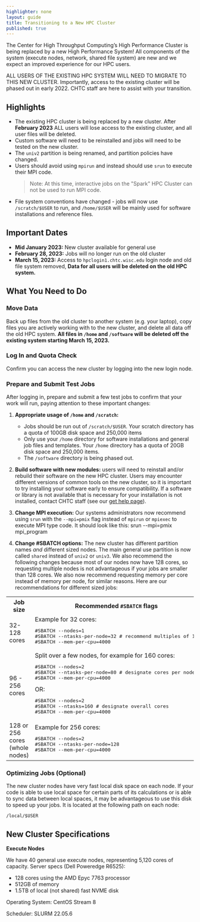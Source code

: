```yaml
---
highlighter: none
layout: guide
title: Transitioning to a New HPC Cluster
published: true
---
```


The Center for High Throughput Computing’s High Performance Cluster is being 
replaced by a new High Performance System! All components of the system (execute 
nodes, network, shared file system) are new and we expect an improved experience for our HPC users.

ALL USERS OF THE EXISTING HPC SYSTEM WILL NEED TO MIGRATE TO THIS NEW CLUSTER. 
Importantly, access to the existing cluster will be phased out in early 2022. 
CHTC staff are here to assist with your transition.

## Highlights

* The existing HPC cluster is being replaced by a new cluster. After **February 2023** 
ALL users will lose access to the existing cluster, and all user files will be 
deleted. 
* Custom software will need to be reinstalled and jobs will need to be tested on 
the new cluster. 
* The `univ2` partition is being renamed, and partition policies have changed. 
* Users should avoid using `mpirun` and instead should use `srun` to execute their 
MPI code.  
    > Note: At this time, interactive jobs on the "Spark" HPC Cluster can not be 
    > used to run MPI code.
* File system conventions have changed - jobs will now use `/scratch/$USER` to run, 
and `/home/$USER` will be mainly used for software installations and reference 
files. 

## Important Dates

* **Mid January 2023:** New cluster available for general use
* **February 28, 2023:** Jobs will no longer run on the old cluster
* **March 15, 2023:** Access to `hpclogin1.chtc.wisc.edu` login node and old file 
system removed, **Data for all users will be deleted on the old HPC system.**

## What You Need to Do

### Move Data

Back up files from the old cluster to another system (e.g. your laptop), copy 
files you are actively working with to the new cluster, and delete all data off 
the old HPC system. **All files in `/home` and `/software` will be deleted off the 
existing system starting March 15, 2023.**

### Log In and Quota Check

Confirm you can access the new cluster by logging into the new login node. 

### Prepare and Submit Test Jobs

After logging in, prepare and submit a few test jobs to confirm that your work 
will run, paying attention to these important changes: 

1. **Appropriate usage of `/home` and `/scratch`:** 
    - Jobs should be run out of `/scratch/$USER`. Your scratch directory has a quota of  100GB disk space and 250,000 items
    - Only use your `/home` directory for software installations and general job files and templates.
      Your `/home` directory has a quota of 20GB disk space and 250,000 items.
    - The `/software` directory is being phased out. 

1. **Build software with new modules:** users will need to reinstall and/or rebuild 
their software on the new HPC cluster. Users may encounter different versions of 
common tools on the new cluster, so it is important to try installing your 
software early to ensure compatibility. If a software or library is not available 
that is necessary for your installation is not installed, contact CHTC staff (see 
our [get help page](/uw-research-computing/get-help.html)).

1. **Change MPI execution:** Our systems administrators now recommend using `srun` 
with the `--mpi=pmix` flag instead of `mpirun` or `mpiexec` to execute MPI type code. It
should look like this:
		srun --mpi=pmix mpi_program

1. **Change #SBATCH options:** The new cluster has different partition names *and* 
different sized nodes. The main general use partition is now called `shared` 
instead of `univ2` or `univ3`. We also recommend the following changes because 
most of our nodes now have 128 cores, so requesting multiple nodes is not 
advantageous if your jobs are smaller than 128 cores. We also now recommend requesting 
memory per core instead of memory per node, for similar reasons. Here are our recommendations 
for different sized jobs: 

<table>
	<tr>
		<th>Job size</th>
		<th>Recommended <code>#SBATCH</code> flags</th>
	</tr>
	<tr>
		<td>32-128 cores</td>
		<td>Example for 32 cores: <pre>
#SBATCH --nodes=1
#SBATCH --ntasks-per-node=32 # recommend multiples of 16
#SBATCH --mem-per-cpu=4000</pre></td>
	</tr>
	<tr>
		<td>96 - 256 cores</td>
		<td>Split over a few nodes, for example for 160 cores: <pre>
#SBATCH --nodes=2
#SBATCH --ntasks-per-node=80 # designate cores per node
#SBATCH --mem-per-cpu=4000</pre> 
	OR:  <pre>
#SBATCH --nodes=2
#SBATCH --ntasks=160 # designate overall cores
#SBATCH --mem-per-cpu=4000</pre></td>
	</tr>
	<tr>
		<td>128 or 256 cores (whole nodes)</td>
		<td>Example for 256 cores: <pre>
#SBATCH --nodes=2
#SBATCH --ntasks-per-node=128
#SBATCH --mem-per-cpu=4000</pre></td>
	</tr>
</table>


### Optimizing Jobs (Optional)

The new cluster nodes have very fast local disk space on each node. If your code 
is able to use local space for certain parts of its calculations or is able to 
sync data between local spaces, it may be advantageous to use this disk to speed 
up your jobs. It is located at the following path on each node: 

```
/local/$USER
```

## New Cluster Specifications

**Execute Nodes** 

We have 40 general use execute nodes, representing 5,120 cores of capacity. 
Server specs (Dell Poweredge R6525): 
* 128 cores using the AMD Epyc 7763 processor
* 512GB of memory
* 1.5TB of local (not shared) fast NVME disk

Operating System: CentOS Stream 8

Scheduler: SLURM 22.05.6




